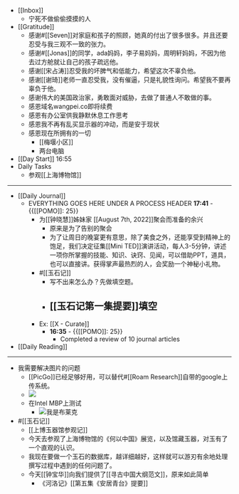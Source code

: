 - [[Inbox]]
    - 宁死不做偷偷摸摸的人
- [[Gratitude]]
    - 感谢#[[Seven]]对家庭和孩子的照顾，她真的付出了很多很多。并且还要忍受与我三观不一致的张力。
    - 感谢#[[Jonas]]的同学，ada妈妈，李子易妈妈，周明轩妈妈，不因为他去过方舱就让自己的孩子疏远他。
    - 感谢[[宋占涛]]忍受我的坏脾气和低能力，希望这次不辜负他。
    - 感谢[[谢琦]]老师一直忍受我，没有催逼，只是礼貌性询问。希望我不要再辜负于他。
    - 感谢伟大的美国政治家，勇敢面对威胁，去做了普通人不敢做的事。
    - 感恩域名wangpei.co即将续费
    - 感恩有办公室供我静默休息工作思考
    - 感恩我不再有乱买显示器的冲动，而是安于现状
    - 感恩现在所拥有的一切
        - [[梅堰小区]]
        - 两台电脑
- [[Day Start]] 16:55
- Daily Tasks
    - 参观[[上海博物馆]]
- ---
- [[Daily Journal]] 
    - EVERYTHING GOES HERE UNDER A PROCESS HEADER **17:41** - {{[[POMO]]: 25}}
        - 为[[钟晓慧]]姊妹家 [[August 7th, 2022]]聚会而准备的余兴
            - 原来是为了告别的聚会
            - 为了让周日的晚宴更有意思，除了美食之外，还能享受到精神上的饱足，我们决定征集[[Mini TED]]演讲活动，每人3-5分钟，讲述一项你所掌握的技能、知识、诀窍、见闻，可以借助PPT，道具，也可以直接讲。获得掌声最热烈的人，会奖励一个神秘小礼物。
        - #[[玉石记]]
            - 写不出来怎么办？先做填空题。
            - [[玉石记第一集提要]]填空
                - 
        - Ex: [[X - Curate]]
            - **16:35** - {{[[POMO]]: 25}}
                -  Completed a review of 10 journal articles
- [[Daily Reading]]
- ---
- 我需要解决图片的问题
    - [[PicGo]]已经足够好用，可以替代#[[Roam Research]]自带的google上传系统。
    - ![](https://vip2.loli.io/2022/08/03/sruRpxToqS7kIn6.jpg)
    - 在Intel MBP上测试
        - ![我是布莱克](https://vip2.loli.io/2022/08/03/BvOeEH63N1xCaZQ.jpg)
- #[[玉石记]]
    - [[上博玉器馆参观记]]
    - 今天去参观了上海博物馆的《何以中国》展览，以及馆藏玉器，对玉有了一个直观的认识。
    - 我现在要做一个玉石的数据库，越详细越好，这样就可以游刃有余地处理撰写过程中遇到的任何问题了。
    - 今天[[钟宝华]]向我们提供了[[寻古中国大纲范文]]，原来如此简单
        - 《河洛记》[[第五集《安居青台》提要]]
